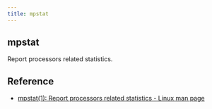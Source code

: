 ```yaml
---
title: mpstat
---
```


## mpstat
Report processors related statistics.

## Reference
* [mpstat(1): Report processors related statistics - Linux man page](https://linux.die.net/man/1/mpstat)
